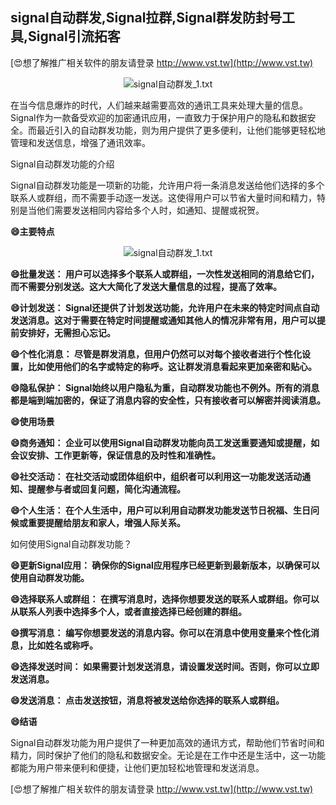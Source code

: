 ## **signal自动群发,Signal拉群,Signal群发防封号工具,Signal引流拓客**

[😍想了解推广相关软件的朋友请登录 http://www.vst.tw](http://www.vst.tw)

 <center><img src="https://vst.tw/MP4/tuiguang/png/2.png" alt="signal自动群发_1.txt"></center>

在当今信息爆炸的时代，人们越来越需要高效的通讯工具来处理大量的信息。Signal作为一款备受欢迎的加密通讯应用，一直致力于保护用户的隐私和数据安全。而最近引入的自动群发功能，则为用户提供了更多便利，让他们能够更轻松地管理和发送信息，增强了通讯效率。

Signal自动群发功能的介绍

Signal自动群发功能是一项新的功能，允许用户将一条消息发送给他们选择的多个联系人或群组，而不需要手动逐一发送。这使得用户可以节省大量时间和精力，特别是当他们需要发送相同内容给多个人时，如通知、提醒或祝贺。

**😄主要特点**

 <center><img src="https://vst.tw/MP4/tuiguang/png/3.png" alt="signal自动群发_1.txt"></center>

**😄批量发送： 用户可以选择多个联系人或群组，一次性发送相同的消息给它们，而不需要分别发送。这大大简化了发送大量信息的过程，提高了效率。**

**😄计划发送： Signal还提供了计划发送功能，允许用户在未来的特定时间点自动发送消息。这对于需要在特定时间提醒或通知其他人的情况非常有用，用户可以提前安排好，无需担心忘记。**

**😄个性化消息： 尽管是群发消息，但用户仍然可以对每个接收者进行个性化设置，比如使用他们的名字或特定的称呼。这让群发消息看起来更加亲密和贴心。**

**😄隐私保护： Signal始终以用户隐私为重，自动群发功能也不例外。所有的消息都是端到端加密的，保证了消息内容的安全性，只有接收者可以解密并阅读消息。**

**😄使用场景**

**😄商务通知： 企业可以使用Signal自动群发功能向员工发送重要通知或提醒，如会议安排、工作更新等，保证信息的及时性和准确性。**

**😄社交活动： 在社交活动或团体组织中，组织者可以利用这一功能发送活动通知、提醒参与者或回复问题，简化沟通流程。**

**😄个人生活： 在个人生活中，用户可以利用自动群发功能发送节日祝福、生日问候或重要提醒给朋友和家人，增强人际关系。**

如何使用Signal自动群发功能？

**😄更新Signal应用： 确保你的Signal应用程序已经更新到最新版本，以确保可以使用自动群发功能。**

**😄选择联系人或群组： 在撰写消息时，选择你想要发送的联系人或群组。你可以从联系人列表中选择多个人，或者直接选择已经创建的群组。**

**😄撰写消息： 编写你想要发送的消息内容。你可以在消息中使用变量来个性化消息，比如姓名或称呼。**

**😄选择发送时间： 如果需要计划发送消息，请设置发送时间。否则，你可以立即发送消息。**

**😄发送消息： 点击发送按钮，消息将被发送给你选择的联系人或群组。**

**😄结语**

Signal自动群发功能为用户提供了一种更加高效的通讯方式，帮助他们节省时间和精力，同时保护了他们的隐私和数据安全。无论是在工作中还是生活中，这一功能都能为用户带来便利和便捷，让他们更加轻松地管理和发送消息。

[😍想了解推广相关软件的朋友请登录 http://www.vst.tw](http://www.vst.tw)



